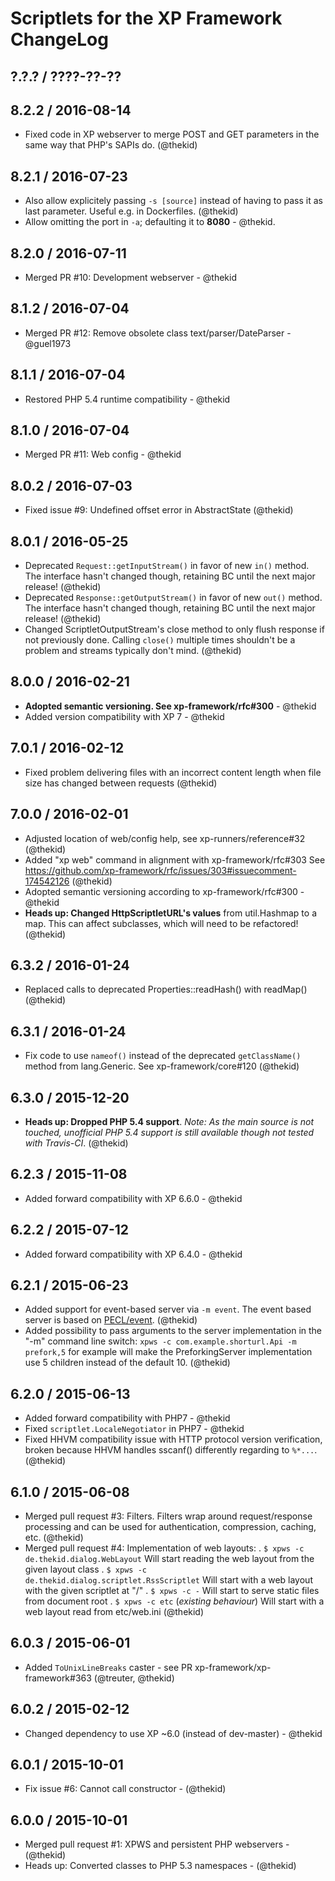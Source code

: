 Scriptlets for the XP Framework ChangeLog
========================================================================

## ?.?.? / ????-??-??

## 8.2.2 / 2016-08-14

* Fixed code in XP webserver to merge POST and GET parameters in the same
  way that PHP's SAPIs do.
  (@thekid)

## 8.2.1 / 2016-07-23

* Also allow explicitely passing `-s [source]` instead of having to pass
  it as last parameter. Useful e.g. in Dockerfiles.
  (@thekid)
* Allow omitting the port in `-a`; defaulting it to **8080** - @thekid.

## 8.2.0 / 2016-07-11

* Merged PR #10: Development webserver - @thekid

## 8.1.2 / 2016-07-04

* Merged PR #12: Remove obsolete class text/parser/DateParser - @guel1973

## 8.1.1 / 2016-07-04

* Restored PHP 5.4 runtime compatibility - @thekid

## 8.1.0 / 2016-07-04

* Merged PR #11: Web config - @thekid

## 8.0.2 / 2016-07-03

* Fixed issue #9: Undefined offset error in AbstractState
  (@thekid)

## 8.0.1 / 2016-05-25

* Deprecated `Request::getInputStream()` in favor of new `in()` method.
  The interface hasn't changed though, retaining BC until the next major
  release!
  (@thekid)
* Deprecated `Response::getOutputStream()` in favor of new `out()` method.
  The interface hasn't changed though, retaining BC until the next major
  release!
  (@thekid)
* Changed ScriptletOutputStream's close method to only flush response
  if not previously done. Calling `close()` multiple times shouldn't be a
  problem and streams typically don't mind.
  (@thekid)

## 8.0.0 / 2016-02-21

* **Adopted semantic versioning. See xp-framework/rfc#300** - @thekid 
* Added version compatibility with XP 7 - @thekid

## 7.0.1 / 2016-02-12

* Fixed problem delivering files with an incorrect content length when
  file size has changed between requests
  (@thekid)

## 7.0.0 / 2016-02-01

* Adjusted location of web/config help, see xp-runners/reference#32
  (@thekid)
* Added "xp web" command in alignment with xp-framework/rfc#303
  See https://github.com/xp-framework/rfc/issues/303#issuecomment-174542126
  (@thekid)
* Adopted semantic versioning according to xp-framework/rfc#300 - @thekid
* **Heads up: Changed HttpScriptletURL's values** from util.Hashmap to
  a map. This can affect subclasses, which will need to be refactored! 
  (@thekid)

## 6.3.2 / 2016-01-24

* Replaced calls to deprecated Properties::readHash() with readMap()
  (@thekid)

## 6.3.1 / 2016-01-24

* Fix code to use `nameof()` instead of the deprecated `getClassName()`
  method from lang.Generic. See xp-framework/core#120
  (@thekid)

## 6.3.0 / 2015-12-20

* **Heads up: Dropped PHP 5.4 support**. *Note: As the main source is not
  touched, unofficial PHP 5.4 support is still available though not tested
  with Travis-CI*.
  (@thekid)

## 6.2.3 / 2015-11-08

* Added forward compatibility with XP 6.6.0 - @thekid

## 6.2.2 / 2015-07-12

* Added forward compatibility with XP 6.4.0 - @thekid

## 6.2.1 / 2015-06-23

* Added support for event-based server via `-m event`. The event based
  server is based on [PECL/event](http://pecl.php.net/package/event).
  (@thekid)
* Added possibility to pass arguments to the server implementation in the
  "-m" command line switch: `xpws -c com.example.shorturl.Api -m prefork,5`
  for example will make the PreforkingServer implementation use 5 children
  instead of the default 10.
  (@thekid)

## 6.2.0 / 2015-06-13

* Added forward compatibility with PHP7 - @thekid
* Fixed `scriptlet.LocaleNegotiator` in PHP7 - @thekid
* Fixed HHVM compatibility issue with HTTP protocol version verification,
  broken because HHVM handles sscanf() differently regarding to `%*...`.
  (@thekid)

## 6.1.0 / 2015-06-08

* Merged pull request #3: Filters. Filters wrap around request/response
  processing and can be used for authentication, compression, caching, etc.
  (@thekid)
* Merged pull request #4: Implementation of web layouts:
  . `$ xpws -c de.thekid.dialog.WebLayout`
    Will start reading the web layout from the given layout class
  . `$ xpws -c de.thekid.dialog.scriptlet.RssScriptlet`
    Will start with a web layout with the given scriptlet at "/"
  . `$ xpws -c -`
    Will start to serve static files from document root
  . `$ xpws -c etc` (*existing behaviour*)
    Will start with a web layout read from etc/web.ini
  (@thekid)

## 6.0.3 / 2015-06-01

* Added `ToUnixLineBreaks` caster - see PR xp-framework/xp-framework#363
  (@treuter, @thekid)

## 6.0.2 / 2015-02-12

* Changed dependency to use XP ~6.0 (instead of dev-master) - @thekid

## 6.0.1 / 2015-10-01

* Fix issue #6: Cannot call constructor - (@thekid)

## 6.0.0 / 2015-10-01

* Merged pull request #1: XPWS and persistent PHP webservers - (@thekid)
* Heads up: Converted classes to PHP 5.3 namespaces - (@thekid)
